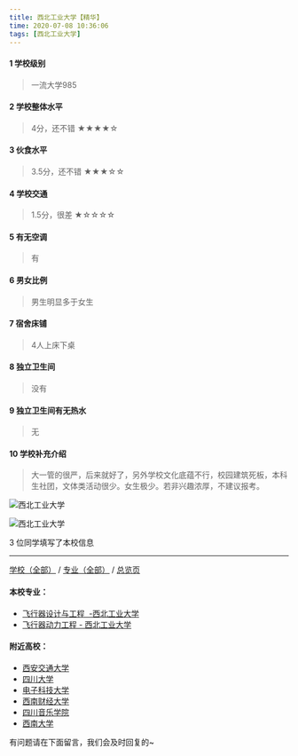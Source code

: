 ```yaml
---
title: 西北工业大学【精华】
time: 2020-07-08 10:36:06
tags: [西北工业大学]
---
```

#### 1 学校级别
> 一流大学985


#### 2 学校整体水平
> 4分，还不错
★★★★☆


#### 3 伙食水平
> 3.5分，还不错
★★★☆☆


#### 4 学校交通
> 1.5分，很差
★☆☆☆☆


#### 5 有无空调
> 有


#### 6 男女比例
> 男生明显多于女生


#### 7 宿舍床铺
> 4人上床下桌
 

#### 8 独立卫生间
> 没有


#### 9 独立卫生间有无热水
> 无


#### 10 学校补充介绍
> 大一管的很严，后来就好了，另外学校文化底蕴不行，校园建筑死板，本科生社团，文体类活动很少。女生极少。若非兴趣浓厚，不建议报考。


![西北工业大学](http://upload-images.jianshu.io/upload_images/6510336-a592be4251ed59bc.jpg?imageMogr2/auto-orient/strip%7CimageView2/2/w/1240)

![西北工业大学](http://upload-images.jianshu.io/upload_images/6510336-fdcd36e3b9ad03a7.jpg?imageMogr2/auto-orient/strip%7CimageView2/2/w/1240)

3 位同学填写了本校信息
***
[学校（全部）](https://univgo.github.io/2020/07/09/学校汇总页) / [专业（全部）](https://univgo.github.io/2020/07/09/专业汇总页) / [总览页](https://univgo.github.io/2020/07/09/总览)
#### 本校专业：
- [飞行器设计与工程  -西北工业大学](https://univgo.github.io/2020/07/08/飞行器设计与工程%20-%20西北工业大学)
- [飞行器动力工程 - 西北工业大学](https://univgo.github.io/2020/07/08/飞行器动力工程%20-%20西北工业大学)

#### 附近高校：
- [西安交通大学](https://univgo.github.io/2020/07/08/西安交通大学)
- [四川大学](https://univgo.github.io/2020/07/08/四川大学) 
- [电子科技大学](https://univgo.github.io/2020/07/08/电子科技大学)
- [西南财经大学](https://univgo.github.io/2020/07/08/西南财经大学)
- [四川音乐学院](https://univgo.github.io/2020/07/08/四川音乐学院)
- [西南大学](https://univgo.github.io/2020/07/08/西南大学) 


有问题请在下面留言，我们会及时回复的~
